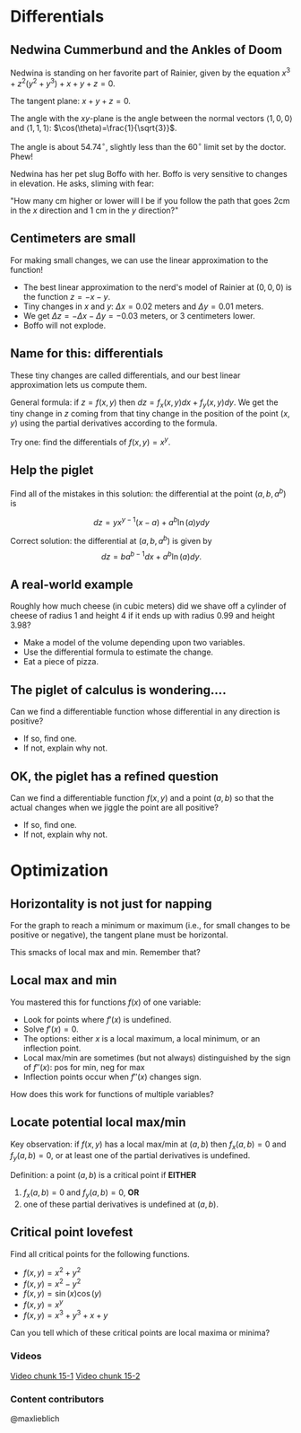 Differentials
=============

Nedwina Cummerbund and the Ankles of Doom
-----------------------------------------

Nedwina is standing on her favorite part of Rainier, given by the
equation $x^3+z^2(y^2+y^3)+x+y+z=0.$

The tangent plane: $x+y+z=0$.

The angle with the $xy$-plane is the angle between the normal vectors
$\langle 1,0,0\rangle$ and $\langle 1,1,1\rangle$:
$\cos(\theta)=\frac{1}{\sqrt{3}}$.

The angle is about $54.74^\circ$, slightly less than the
$60^\circ$ limit set by the doctor. Phew!

Nedwina has her pet slug Boffo with her. Boffo is very sensitive to
changes in elevation. He asks, sliming with fear:

"How many cm higher or lower will I be if you follow the path that goes
2cm in the $x$ direction and 1 cm in the $y$ direction?"

Centimeters are small
---------------------

For making small changes, we can use the linear approximation to the
function!

-   The best linear approximation to the nerd's model of Rainier at
    $(0,0,0)$ is the function $z=-x-y$.
-   Tiny changes in $x$ and $y$: $\Delta x=0.02$ meters and
    $\Delta y=0.01$ meters.
-   We get $\Delta z=-\Delta x-\Delta y=-0.03$ meters, or $3$
    centimeters lower.
-   Boffo will not explode.

Name for this: differentials
----------------------------

These tiny changes are called differentials, and our best linear
approximation lets us compute them.

General formula: if $z=f(x,y)$ then $dz=f_x(x,y)dx+f_y(x,y)dy$. We
get the tiny change in $z$ coming from that tiny change in the
position of the point $(x,y)$ using the partial derivatives according
to the formula.

Try one: find the differentials of $f(x,y)=x^y$.

Help the piglet
---------------

Find all of the mistakes in this solution: the differential at the point
$(a,b,a^b)$ is

$$dz=yx^{y-1}(x-a)+a^b\ln(a)ydy$$

Correct solution: the differential at $(a,b,a^b)$ is given by
$$dz=ba^{b-1}dx+a^b\ln(a)dy.$$

A real-world example
--------------------

Roughly how much cheese (in cubic meters) did we shave off a cylinder of
cheese of radius $1$ and height $4$ if it ends up with radius
$0.99$ and height $3.98$?

-   Make a model of the volume depending upon two variables.
-   Use the differential formula to estimate the change.
-   Eat a piece of pizza.

The piglet of calculus is wondering....
---------------------------------------

Can we find a differentiable function whose differential in any
direction is positive?

-   If so, find one.
-   If not, explain why not.

OK, the piglet has a refined question
-------------------------------------

Can we find a differentiable function $f(x,y)$ and a point $(a,b)$
so that the actual changes when we jiggle the point are all positive?

-   If so, find one.
-   If not, explain why not.

Optimization
============

Horizontality is not just for napping
-------------------------------------

For the graph to reach a minimum or maximum (i.e., for small changes to
be positive or negative), the tangent plane must be horizontal.

This smacks of local max and min. Remember that?

Local max and min
-----------------

You mastered this for functions $f(x)$ of one variable:

-   Look for points where $f'(x)$ is undefined.
-   Solve $f'(x)=0$.
-   The options: either $x$ is a local maximum, a local minimum, or an
    inflection point.
-   Local max/min are sometimes (but not always) distinguished by the
    sign of $f''(x)$: pos for min, neg for max
-   Inflection points occur when $f''(x)$ changes sign.

How does this work for functions of multiple variables?

Locate potential local max/min
------------------------------

Key observation: if $f(x,y)$ has a local max/min at $(a,b)$ then
$f_x(a,b)=0$ and $f_y(a,b)=0$, or at least one of the partial
derivatives is undefined.

Definition: a point $(a,b)$ is a critical point if **EITHER**

1.  $f_x(a,b)=0$ and $f_y(a,b)=0$, **OR**
2.  one of these partial derivatives is undefined at $(a,b)$.

Critical point lovefest
-----------------------

Find all critical points for the following functions.

-   $f(x,y)=x^2+y^2$
-   $f(x,y)=x^2-y^2$
-   $f(x,y)=\sin(x)\cos(y)$
-   $f(x,y)=x^y$
-   $f(x,y)=x^3+y^3+x+y$

Can you tell which of these critical points are local maxima or minima?


### Videos
[Video chunk 15-1](http://www.math.washington.edu/~lieblich/Math126/video/15-1.mp4)
[Video chunk 15-2](http://www.math.washington.edu/~lieblich/Math126/video/15-2.mp4)

### Content contributors
@maxlieblich
